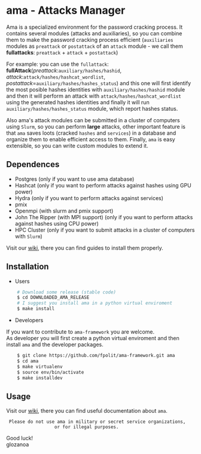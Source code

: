 # ama - Attacks Manager

Ama is a specialized environment for the password cracking process. It contains several modules (attacks and auxiliaries), so you can combine them to make the password cracking process efficient (`auxiliaries` modules as `preattack` or `postattack` of an `attack` module - we call them **fullattacks**: `preattack` + `attack` + `postattack`)

For example: you can use the `fullattack`: **fullAttack**(*preattack*:`auxiliary/hashes/hashid`, *attack*:`attack/hashes/hashcat_wordlist`, *postattack*=`auxiliary/hashes/hashes_status`) and this one will first identify the most posible hashes identities with `auxiliary/hashes/hashid` module and then it will perform an attack with `attack/hashes/hashcat_wordlist` using the generated hashes identities and finally it will run `auxiliary/hashes/hashes_status` module, which report hashes status.

Also ama's attack modules can be submitted in a cluster of computers using `Slurm`, so you can perform **large** attacks, other important feature is that `ama` saves loots (cracked `hashes` and `services`) in a database and organize them to enable efficient access to them. Finally, `ama` is easy extensible, so you can write custom modules to extend it.

## Dependences
* Postgres (only if you want to use ama database) 
* Hashcat (only if you want to perform attacks against hashes using GPU power)
* Hydra (only if you want to perform attacks against services)
* pmix
* Openmpi (with slurm and pmix support)
* John The Ripper (with MPI support) (only if you want to perform attacks against hashes using CPU power)
* HPC Cluster (only if you want to submit attacks in a cluster of computers with `Slurm`)

Visit our [wiki](https://github.com/fpolit/ama-framework/wiki), there you can find guides to install them properly.


## Installation
* Users

```bash
    # Download some release (stable code)
    $ cd DOWNLOADED_AMA_RELEASE
    # I suggest you install ama in a python virtual enviroment
    $ make install
```

* Developers

If you want to contribute to `ama-framework` you are welcome.   
As developer you will first create a python virtual enviroment 
and then install `ama` and the developer packages.
```bash
    $ git clone https://github.com/fpolit/ama-framework.git ama
    $ cd ama
    $ make virtualenv
    $ source env/bin/activate
    $ make installdev
```

## Usage
Visit our [wiki](https://github.com/fpolit/ama-framework/wiki), there you can find useful documentation about `ama`.  



     Please do not use ama in military or secret service organizations,
                      or for illegal purposes.



Good luck!  
            glozanoa
